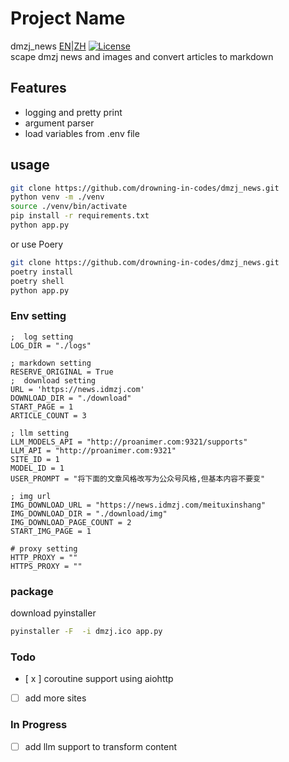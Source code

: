 
# Project Name
dmzj_news
[EN](README.md)|[ZH](README_ZH.md)
[![License](https://img.shields.io/badge/license-MIT-blue.svg)](LICENSE)
<br />
scape dmzj news and images and convert articles to markdown

## Features
- logging and pretty print
- argument parser
- load variables from .env file

## usage

```bash
git clone https://github.com/drowning-in-codes/dmzj_news.git
python venv -m ./venv
source ./venv/bin/activate
pip install -r requirements.txt
python app.py
```
or use Poery
```bash
git clone https://github.com/drowning-in-codes/dmzj_news.git
poetry install
poetry shell
python app.py
```
### Env setting
```commandline .env
;  log setting
LOG_DIR = "./logs"

; markdown setting
RESERVE_ORIGINAL = True
;  download setting
URL = 'https://news.idmzj.com'
DOWNLOAD_DIR = "./download"
START_PAGE = 1
ARTICLE_COUNT = 3

; llm setting
LLM_MODELS_API = "http://proanimer.com:9321/supports"
LLM_API = "http://proanimer.com:9321"
SITE_ID = 1
MODEL_ID = 1
USER_PROMPT = "将下面的文章风格改写为公众号风格,但基本内容不要变"

; img url
IMG_DOWNLOAD_URL = "https://news.idmzj.com/meituxinshang"
IMG_DOWNLOAD_DIR = "./download/img"
IMG_DOWNLOAD_PAGE_COUNT = 2
START_IMG_PAGE = 1

# proxy setting
HTTP_PROXY = ""
HTTPS_PROXY = ""
```

### package
download pyinstaller
```bash
pyinstaller -F  -i dmzj.ico app.py
```

### Todo

- [ x ] coroutine support using aiohttp
- [ ] add more sites

### In Progress
- [ ] add llm support to transform content